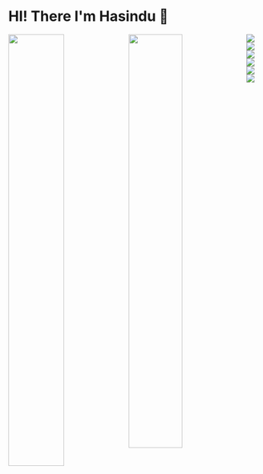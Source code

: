 # HI! There I'm Hasindu 🤟

<img align= "left" width ="47%" src = "https://github-readme-stats.vercel.app/api?username=hasiya2004&show_icons=true&theme=radical"/>
<img align= "left" width ="46%"  src ="https://github-readme-stats.vercel.app/api/top-langs/?username=hasiya2004&layout=compact"/>

<img align= "left"  src ="https://img.shields.io/badge/.NET-5C2D91?style=for-the-badge&logo=.net&logoColor=white"/>
<img align= "left"  src ="https://img.shields.io/badge/c++-%2300599C.svg?style=for-the-badge&logo=c%2B%2B&logoColor=white"/>
<img align= "left"  src ="https://img.shields.io/badge/java-%23ED8B00.svg?style=for-the-badge&logo=java&logoColor=white"/>
<img align= "left"  src ="https://img.shields.io/badge/javascript-%23323330.svg?style=for-the-badge&logo=javascript&logoColor=%23F7DF1E"/>
<img align= "left"  src ="https://img.shields.io/badge/python-3670A0?style=for-the-badge&logo=python&logoColor=ffdd54"/>

<img align= "left"  src ="https://github-readme-stats.vercel.app/api/pin/?username=hasiya2004&repo=github-readme-stats"/>



